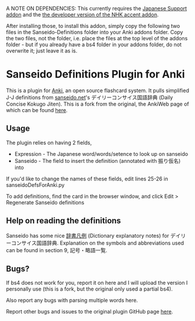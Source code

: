 A NOTE ON DEPENDENCIES: This currently requires the [Japanese Support addon](https://ankiweb.net/shared/info/3918629684) and the [the developer version of the NHK accent addon](https://github.com/weirdalsuperfan/nhk-pronunciation/tree/patch-1).

After installing those, to install this addon, simply copy the following two files in the Sanseido-Definitions folder into your Anki addons folder. Copy the two files, not the folder, i.e. place the files at the top level of the addons folder - but if you already have a bs4 folder in your addons folder, do not overwrite it; just leave it as is.

# Sanseido Definitions Plugin for Anki

This is a plugin for [Anki](http://ankisrs.net/), an open source flashcard system. It pulls simplified J-J definitions from [sanseido.net](http://www.sanseido.net)'s デイリーコンサイス国語辞典 (Daily Concise Kokugo Jiten). This is a fork from the original, the AnkiWeb page of which can be found [here](https://ankiweb.net/shared/info/1967553085).

## Usage

The plugin relies on having 2 fields,
  * Expression - The Japanese word/words/setence to look up on sanseido
  * Sanseido - The field to insert the definition (annotated with 振り仮名) into

If you'd like to change the names of these fields, edit lines 25-26 in sanseidoDefsForAnki.py

To add definitions, find the card in the browser window, and click Edit > Regenerate Sanseido definitions

## Help on reading the definitions

Sanseido has some nice [辞書凡例](http://www.sanseido.biz/main/Dictionary/Hanrei/dailyJJ.aspx) (Dictionary explanatory notes) for デイリーコンサイス国語辞典. Explanation on the symbols and abbreviations used can be found in section 9, 記号・略語一覧.

## Bugs?
If bs4 does not work for you, report it on here and I will upload the version I personally use (this is a fork, but the original only used a partial bs4).

Also report any bugs with parsing multiple words here.

Report other bugs and issues to the original plugin GitHub page [here](https://github.com/kqueryful/Sanseido-Definitions).

